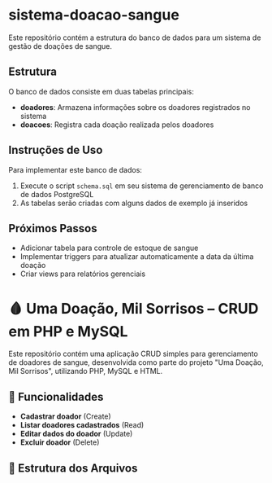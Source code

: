# sistema-doacao-sangue

Este repositório contém a estrutura do banco de dados para um sistema de gestão de doações de sangue.

## Estrutura

O banco de dados consiste em duas tabelas principais:

- **doadores**: Armazena informações sobre os doadores registrados no sistema
- **doacoes**: Registra cada doação realizada pelos doadores

## Instruções de Uso

Para implementar este banco de dados:

1. Execute o script `schema.sql` em seu sistema de gerenciamento de banco de dados PostgreSQL
2. As tabelas serão criadas com alguns dados de exemplo já inseridos

## Próximos Passos

- Adicionar tabela para controle de estoque de sangue
- Implementar triggers para atualizar automaticamente a data da última doação
- Criar views para relatórios gerenciais
# 🩸 Uma Doação, Mil Sorrisos – CRUD em PHP e MySQL

Este repositório contém uma aplicação CRUD simples para gerenciamento de doadores de sangue, desenvolvida como parte do projeto "Uma Doação, Mil Sorrisos", utilizando PHP, MySQL e HTML.

## 📌 Funcionalidades

- **Cadastrar doador** (Create)
- **Listar doadores cadastrados** (Read)
- **Editar dados do doador** (Update)
- **Excluir doador** (Delete)

## 📁 Estrutura dos Arquivos

